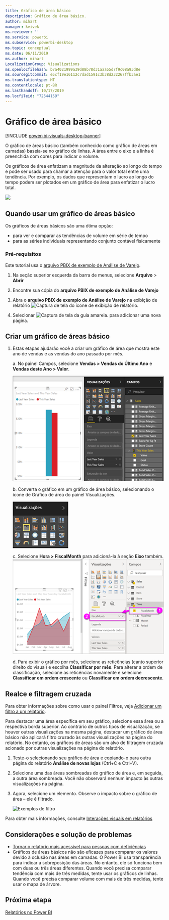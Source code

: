 ```yaml
---
title: Gráfico de área básico
description: Gráfico de área básico.
author: mihart
manager: kvivek
ms.reviewer: ''
ms.service: powerbi
ms.subservice: powerbi-desktop
ms.topic: conceptual
ms.date: 06/11/2019
ms.author: mihart
LocalizationGroup: Visualizations
ms.openlocfilehash: b7a4021999a39d88b78d31aaa55d7f9c08a93d8e
ms.sourcegitcommit: e5cf19e16112c7dad1591c3b38d232267ffb3ae1
ms.translationtype: HT
ms.contentlocale: pt-BR
ms.lasthandoff: 10/17/2019
ms.locfileid: "72544159"
---
```

# <a name="basic-area-chart"></a>Gráfico de área básico

[!INCLUDE [power-bi-visuals-desktop-banner](../includes/power-bi-visuals-desktop-banner.md)]

O gráfico de áreas básico (também conhecido como gráfico de áreas em camadas) baseia-se no gráfico de linhas. A área entre o eixo e a linha é preenchida com cores para indicar o volume. 

Os gráficos de área enfatizam a magnitude da alteração ao longo do tempo e pode ser usado para chamar a atenção para o valor total entre uma tendência. Por exemplo, os dados que representam o lucro ao longo do tempo podem ser plotados em um gráfico de área para enfatizar o lucro total.

![](media/power-bi-visualization-basic-area-chart/power-bi-chart-example.png)

## <a name="when-to-use-a-basic-area-chart"></a>Quando usar um gráfico de áreas básico
Os gráficos de áreas básicos são uma ótima opção:

* para ver e comparar as tendências de volume em série de tempo 
* para as séries individuais representando conjunto contável fisicamente

### <a name="prerequisites"></a>Pré-requisitos
Este tutorial usa o [arquivo PBIX de exemplo de Análise de Varejo](http://download.microsoft.com/download/9/6/D/96DDC2FF-2568-491D-AAFA-AFDD6F763AE3/Retail%20Analysis%20Sample%20PBIX.pbix).

1. Na seção superior esquerda da barra de menus, selecione **Arquivo** > **Abrir**
   
2. Encontre sua cópia do **arquivo PBIX de exemplo de Análise de Varejo**

1. Abra o **arquivo PBIX de exemplo de Análise de Varejo** na exibição de relatório ![Captura de tela do ícone de exibição de relatório](media/power-bi-visualization-kpi/power-bi-report-view.png).

1. Selecionar ![Captura de tela da guia amarela.](media/power-bi-visualization-kpi/power-bi-yellow-tab.png) para adicionar uma nova página.


## <a name="create-a-basic-area-chart"></a>Criar um gráfico de áreas básico
 

1. Estas etapas ajudarão você a criar um gráfico de área que mostra este ano de vendas e as vendas do ano passado por mês.
   
   a. No painel Campos, selecione **Vendas \> Vendas do Último Ano** e **Vendas deste Ano > Valor**.

   ![valores de dados do gráfico de área](media/power-bi-visualization-basic-area-chart/power-bi-bar-chart.png)

   b.  Converta o gráfico em um gráfico de área básico, selecionando o ícone de Gráfico de área do painel Visualizações.

   ![ícone do gráfico de área](media/power-bi-visualization-basic-area-chart/convertchart.png)
   
   c.  Selecione **Hora \> FiscalMonth** para adicioná-la à seção **Eixo** também.   
   ![valores de eixo do gráfico de área](media/power-bi-visualization-basic-area-chart/powerbi-area-chartnew.png)
   
   d.  Para exibir o gráfico por mês, selecione as reticências (canto superior direito do visual) e escolha **Classificar por mês**. Para alterar a ordem de classificação, selecione as reticências novamente e selecione **Classificar em ordem crescente** ou **Classificar em ordem decrescente**.

## <a name="highlighting-and-cross-filtering"></a>Realce e filtragem cruzada
Para obter informações sobre como usar o painel Filtros, veja [Adicionar um filtro a um relatório](../power-bi-report-add-filter.md).

Para destacar uma área específica em seu gráfico, selecione essa área ou a respectiva borda superior.  Ao contrário de outros tipos de visualização, se houver outras visualizações na mesma página, destacar um gráfico de área básico não aplicará filtro cruzado às outras visualizações na página do relatório. No entanto, os gráficos de áreas são um alvo de filtragem cruzada acionado por outras visualizações na página do relatório. 

1. Teste-o selecionando seu gráfico de área e copiando-o para outra página do relatório **Análise de novas lojas** (Ctrl+C e Ctrl+V).
2. Selecione uma das áreas sombreadas do gráfico de área e, em seguida, a outra área sombreada. Você não observará nenhum impacto às outras visualizações na página.
1. Agora, selecione um elemento. Observe o impacto sobre o gráfico de área – ele é filtrado.

    ![Exemplos de filtro](media/power-bi-visualization-basic-area-chart/power-bi-area-chart-filters.gif) 

Para obter mais informações, consulte [Interações visuais em relatórios](../service-reports-visual-interactions.md)


## <a name="considerations-and-troubleshooting"></a>Considerações e solução de problemas   
* [Tornar o relatório mais acessível para pessoas com deficiências](../desktop-accessibility.md)
* Gráficos de áreas básicos não são eficazes para comparar os valores devido à oclusão nas áreas em camadas. O Power BI usa transparência para indicar a sobreposição das áreas. No entanto, ele só funciona bem com duas ou três áreas diferentes. Quando você precisa comparar tendência com mais de três medidas, tente usar os gráficos de linhas. Quando você precisa comparar volume com mais de três medidas, tente usar o mapa de árvore.

## <a name="next-step"></a>Próxima etapa
[Relatórios no Power BI](power-bi-visualization-card.md)  

